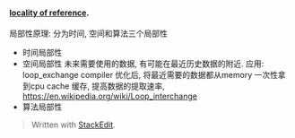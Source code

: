 #### [locality of reference](https://en.wikipedia.org/wiki/Locality_of_reference "Locality of reference").
局部性原理: 
分为时间, 空间和算法三个局部性
* 时间局部性
* 空间局部性
未来需要使用的数据, 有可能在最近历史数据的附近. 
应用: loop_exchange compiler 优化后, 将最近需要的数据都从memory  一次性拿到cpu cache 缓存, 提高数据的提取速率, 
https://en.wikipedia.org/wiki/Loop_interchange 
* 算法局部性



> Written with [StackEdit](https://stackedit.io/).
<!--stackedit_data:
eyJoaXN0b3J5IjpbMjEwODE1MTI1M119
-->